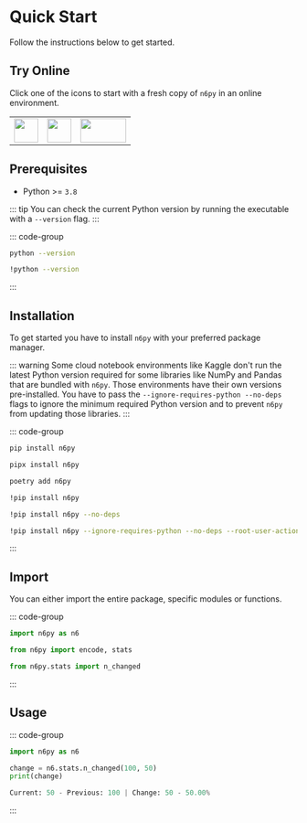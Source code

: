 # Quick Start

Follow the instructions below to get started.

## Try Online

Click one of the icons to start with a fresh copy of `n6py` in an online environment.

<table>
  <tbody>
    <tr>
      <td>
        <a href="https://colab.research.google.com/github/n6ai/n6py/blob/main/notebooks/n6py-demo.ipynb" target="_blank">
          <img width="42" height="42" src="/icons/colab.svg" />
        </a>
      </td>
      <td>
        <a href="https://mybinder.org/v2/git/https%3A%2F%2Fgithub.com%2Fn6ai%2Fn6py/HEAD?labpath=%2Fnotebooks%2Fn6py-demo.ipynb" target="_blank">
          <img width="42" height="42" src="/icons/binder.svg" />
        </a>
      </td>
      <td>
        <a href="https://kaggle.com/kernels/welcome?src=https://github.com/n6ai/n6py/blob/main/notebooks/n6py-demo.ipynb" target="_blank">
          <img width="80" height="42" src="/icons/kaggle.svg" />
        </a>
      </td>
    </tr>
  </tbody>
</table>

## Prerequisites

- Python >= `3.8`

::: tip
You can check the current Python version by running the executable with a `--version` flag.
:::

::: code-group

```sh [Terminal]
python --version
```

```sh [Jupyter Notebook]
!python --version
```

:::

## Installation

To get started you have to install `n6py` with your preferred package manager.

::: warning
Some cloud notebook environments like Kaggle don't run the latest Python version required for some libraries like NumPy and Pandas that are bundled with `n6py`. Those environments have their own versions pre-installed. You have to pass the `--ignore-requires-python --no-deps` flags to ignore the minimum required Python version and to prevent `n6py` from updating those libraries.
:::

::: code-group

```sh [Pip]
pip install n6py
```

```sh [Pipx]
pipx install n6py
```

```sh [Poetry]
poetry add n6py
```

```sh [Jupyter Notebook]
!pip install n6py
```

```sh [Colab]
!pip install n6py --no-deps
```

```sh [Kaggle]
!pip install n6py --ignore-requires-python --no-deps --root-user-action=ignore
```

:::

## Import

You can either import the entire package, specific modules or functions.

::: code-group

```py [Package]
import n6py as n6
```

```py [Modules]
from n6py import encode, stats
```

```py [Functions]
from n6py.stats import n_changed
```

:::

## Usage

::: code-group

```py [Code]
import n6py as n6

change = n6.stats.n_changed(100, 50)
print(change)
```

```py [Result]
Current: 50 - Previous: 100 | Change: 50 - 50.00%
```

:::

